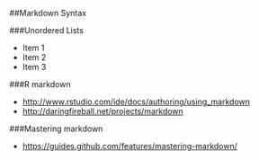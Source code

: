 ##Markdown Syntax

###Unordered Lists

* Item 1
* Item 2
* Item 3

###R markdown
* http://www.rstudio.com/ide/docs/authoring/using_markdown
* http://daringfireball.net/projects/markdown

###Mastering markdown
* https://guides.github.com/features/mastering-markdown/
